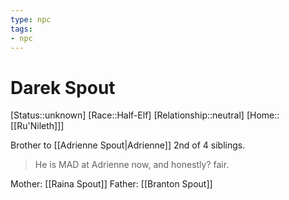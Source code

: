 ```yaml
---
type: npc
tags: 
- npc
---
```


# Darek Spout

[Status::unknown]
[Race::Half-Elf]
[Relationship::neutral]
[Home::[[Ru'Nileth]]]


Brother to [[Adrienne Spout|Adrienne]]
2nd of 4 siblings.

>He is MAD at Adrienne now, and honestly? fair.

Mother: [[Raina Spout]]
Father: [[Branton Spout]]